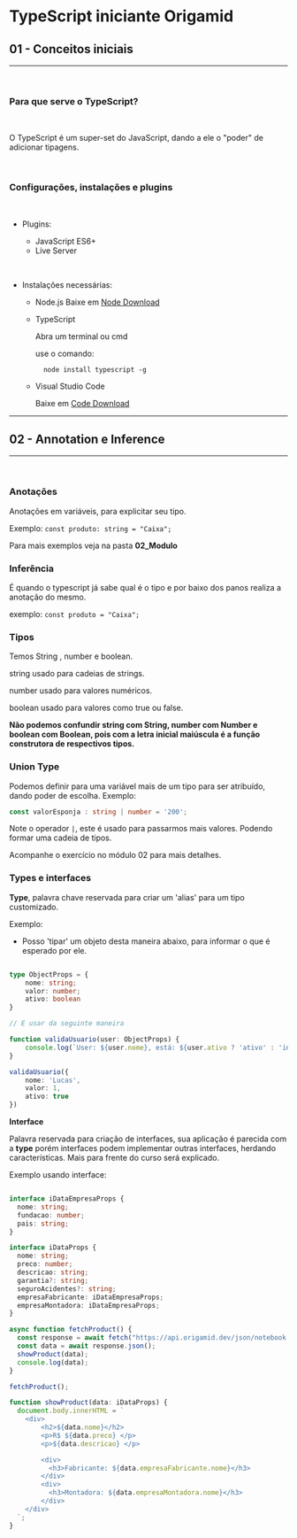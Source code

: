 # TypeScript iniciante Origamid

## 01 - Conceitos iniciais
<hr>

</br>

 ### Para que serve o TypeScript?

 </br>

 O TypeScript é um super-set do JavaScript, dando a ele o "poder" de adicionar tipagens.

</br>

 ### Configurações, instalações e plugins
 </br>

* Plugins:
 
    - JavaScript ES6+
    - Live Server

</br>

* Instalações necessárias:

    - Node.js
          Baixe em [Node Download](https://nodejs.org/en/download/)
            
    - TypeScript
               
         Abra um terminal ou cmd
               
         use o comando:
                 
        ~~~shell
          node install typescript -g
         ~~~

     - Visual Studio Code
              
         Baixe em [Code Download](https://code.visualstudio.com/download)
            

<hr>


## 02 - Annotation e Inference

<hr>

</br>


### Anotações

 Anotações em variáveis, para explicitar seu tipo.

Exemplo: `const produto: string = "Caixa";`

Para mais exemplos veja na pasta **02_Modulo**

### Inferência

É quando o typescript já sabe qual é o tipo e por baixo dos panos realiza a anotação do mesmo.

exemplo:  `const produto = "Caixa";`


### Tipos

Temos String , number e boolean.

string usado para cadeias de strings.

number usado para valores numéricos.

boolean usado para valores como true ou false.


**Não podemos confundir string com String, number com Number e boolean com Boolean, pois com a letra inicial maiúscula é a função construtora de respectivos tipos.**


### Union Type 

Podemos definir para uma variável mais de um tipo para ser atribuído, dando poder de escolha. Exemplo: 

~~~typescript 
const valorEsponja : string | number = '200';
~~~

Note o operador `|`, este é usado para passarmos mais valores. Podendo formar uma cadeia de tipos. 

Acompanhe o exercício no módulo 02 para mais detalhes.


### **Types e interfaces**

**Type**, palavra chave reservada para criar um 'alias' para um tipo customizado.

Exemplo: 

- Posso 'tipar' um objeto desta maneira abaixo, para informar o que é esperado por ele.

~~~typescript

type ObjectProps = {
    nome: string;
    valor: number;
    ativo: boolean
}

// E usar da seguinte maneira

function validaUsuario(user: ObjectProps) {
    console.log(`User: ${user.nome}, está: ${user.ativo ? 'ativo' : 'inativo'}`);
}

validaUsuario({
    nome: 'Lucas',
    valor: 1,
    ativo: true
})

~~~

**Interface**

Palavra reservada para criação de interfaces, sua aplicação é parecida com a **type** porém interfaces podem implementar outras interfaces, herdando características. Mais para frente do curso será explicado.

Exemplo usando interface:

~~~typescript

interface iDataEmpresaProps {
  nome: string;
  fundacao: number;
  pais: string;
}

interface iDataProps {
  nome: string;
  preco: number;
  descricao: string;
  garantia?: string;
  seguroAcidentes?: string;
  empresaFabricante: iDataEmpresaProps;
  empresaMontadora: iDataEmpresaProps;
}

async function fetchProduct() {
  const response = await fetch("https://api.origamid.dev/json/notebook.json");
  const data = await response.json();
  showProduct(data);
  console.log(data);
}

fetchProduct();

function showProduct(data: iDataProps) {
  document.body.innerHTML = `
    <div>
        <h2>${data.nome}</h2>
        <p>R$ ${data.preco} </p>
        <p>${data.descricao} </p>

        <div>
          <h3>Fabricante: ${data.empresaFabricante.nome}</h3>
        </div>
        <div>
          <h3>Montadora: ${data.empresaMontadora.nome}</h3>
        </div>
    </div>
  `;
}

~~~


